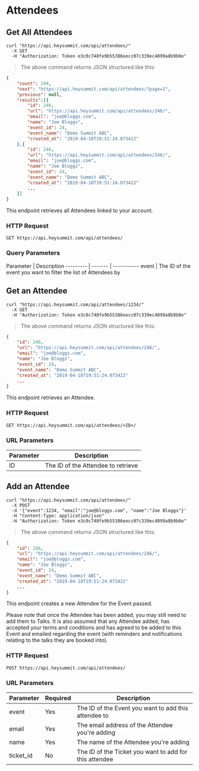 # Attendees

## Get All Attendees

```shell
curl "https://api.heysummit.com/api/attendees/"
  -X GET
  -H "Authorization: Token e3c0c748fe9b55386eecc07c339ec4099a8b9b0e"
```

> The above command returns JSON structured like this:

```json
{
    "count": 294,
    "next": "https://api.heysummit.com/api/attendees/?page=2",
    "previous": null,
    "results":[{
        "id": 246,
        "url": "https://api.heysummit.com/api/attendees/246/",
        "email": "joe@bloggs.com",
        "name": "Joe Bloggs",
        "event_id": 24,
        "event_name": "Demo Summit ABC",
        "created_at": "2019-04-18T19:51:24.073422"
    },{
        "id": 246,
        "url": "https://api.heysummit.com/api/attendees/246/",
        "email": "joe@bloggs.com",
        "name": "Joe Bloggs",
        "event_id": 24,
        "event_name": "Demo Summit ABC",
        "created_at": "2019-04-18T19:51:24.073422"
        ...
    }]
}
```

This endpoint retrieves all Attendees linked to your account.

### HTTP Request

`GET https://api.heysummit.com/api/attendees/`

### Query Parameters

Parameter | Description
--------- | ------- | -----------
event | The ID of the event you want to filter the list of Attendees by

## Get an Attendee

```shell
curl "https://api.heysummit.com/api/attendees/1234/"
  -X GET
  -H "Authorization: Token e3c0c748fe9b55386eecc07c339ec4099a8b9b0e"
```

> The above command returns JSON structured like this:

```json
{
    "id": 246,
    "url": "https://api.heysummit.com/api/attendees/246/",
    "email": "joe@bloggs.com",
    "name": "Joe Bloggs",
    "event_id": 24,
    "event_name": "Demo Summit ABC",
    "created_at": "2019-04-18T19:51:24.073422"
    ...
}
```

This endpoint retrieves an Attendee.

### HTTP Request

`GET https://api.heysummit.com/api/attendees/<ID>/`

### URL Parameters

Parameter | Description
--------- | -----------
ID | The ID of the Attendee to retrieve

## Add an Attendee


```shell
curl "https://api.heysummit.com/api/attendees/"
  -X POST
  -d '{"event":1234, "email":"joe@bloggs.com", "name":"Joe Bloggs"}'
  -H "Content-Type: application/json"
  -H "Authorization: Token e3c0c748fe9b55386eecc07c339ec4099a8b9b0e"
```

> The above command returns JSON structured like this:

```json
{
    "id": 246,
    "url": "https://api.heysummit.com/api/attendees/246/",
    "email": "joe@bloggs.com",
    "name": "Joe Bloggs",
    "event_id": 24,
    "event_name": "Demo Summit ABC",
    "created_at": "2019-04-18T19:51:24.073422"
    ...
}
```

This endpoint creates a new Attendee for the Event passed.

<aside class="warning">Please note that once the Attendee has been added, you may still need to add them to Talks. It is also assumed that any Attendee added, has accepted your terms and conditions and has agreed to be added to this Event and emailed regarding the event (with reminders and notifications relating to the talks they are booked into).</aside>


### HTTP Request

`POST https://api.heysummit.com/api/attendees/`

### URL Parameters

Parameter | Required | Description
--------- | ----------- | -----------
event | Yes | The ID of the Event you want to add this attendee to
email | Yes | The email address of the Attendee you're adding
name | Yes | The name of the Attendee you're adding
ticket_id | No | The ID of the Ticket you want to add for this attendee
